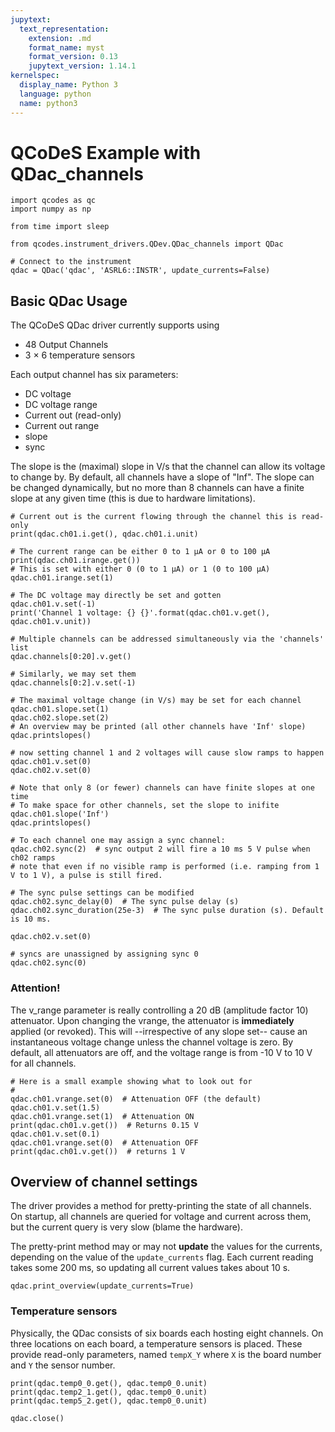 ```yaml
---
jupytext:
  text_representation:
    extension: .md
    format_name: myst
    format_version: 0.13
    jupytext_version: 1.14.1
kernelspec:
  display_name: Python 3
  language: python
  name: python3
---
```


# QCoDeS Example with QDac_channels

```{code-cell} ipython3
import qcodes as qc
import numpy as np

from time import sleep

from qcodes.instrument_drivers.QDev.QDac_channels import QDac
```

```{code-cell} ipython3
# Connect to the instrument
qdac = QDac('qdac', 'ASRL6::INSTR', update_currents=False)
```

## Basic QDac Usage

The QCoDeS QDac driver currently supports using
  * 48 Output Channels
  * 3 $\times$ 6 temperature sensors

Each output channel has six parameters:
  * DC voltage
  * DC voltage range
  * Current out (read-only)
  * Current out range
  * slope
  * sync

The slope is the (maximal) slope in V/s that the channel can allow its voltage to change by. By default, all channels have a slope of "Inf". The slope can be changed dynamically, but no more than 8 channels can have a finite slope at any given time (this is due to hardware limitations).

```{code-cell} ipython3
# Current out is the current flowing through the channel this is read-only
print(qdac.ch01.i.get(), qdac.ch01.i.unit)
```

```{code-cell} ipython3
# The current range can be either 0 to 1 μA or 0 to 100 μA
print(qdac.ch01.irange.get())
# This is set with either 0 (0 to 1 μA) or 1 (0 to 100 μA) 
qdac.ch01.irange.set(1)
```

```{code-cell} ipython3
# The DC voltage may directly be set and gotten
qdac.ch01.v.set(-1)
print('Channel 1 voltage: {} {}'.format(qdac.ch01.v.get(), qdac.ch01.v.unit))
```

```{code-cell} ipython3
# Multiple channels can be addressed simultaneously via the 'channels' list
qdac.channels[0:20].v.get()
```

```{code-cell} ipython3
# Similarly, we may set them
qdac.channels[0:2].v.set(-1)
```

```{code-cell} ipython3
# The maximal voltage change (in V/s) may be set for each channel
qdac.ch01.slope.set(1)
qdac.ch02.slope.set(2)
# An overview may be printed (all other channels have 'Inf' slope)
qdac.printslopes()
```

```{code-cell} ipython3
# now setting channel 1 and 2 voltages will cause slow ramps to happen
qdac.ch01.v.set(0)
qdac.ch02.v.set(0)
```

```{code-cell} ipython3
# Note that only 8 (or fewer) channels can have finite slopes at one time
# To make space for other channels, set the slope to inifite
qdac.ch01.slope('Inf')
qdac.printslopes()
```

```{code-cell} ipython3
# To each channel one may assign a sync channel:
qdac.ch02.sync(2)  # sync output 2 will fire a 10 ms 5 V pulse when ch02 ramps
# note that even if no visible ramp is performed (i.e. ramping from 1 V to 1 V), a pulse is still fired.

# The sync pulse settings can be modified
qdac.ch02.sync_delay(0)  # The sync pulse delay (s)
qdac.ch02.sync_duration(25e-3)  # The sync pulse duration (s). Default is 10 ms.
```

```{code-cell} ipython3
qdac.ch02.v.set(0)
```

```{code-cell} ipython3
# syncs are unassigned by assigning sync 0
qdac.ch02.sync(0)
```

### Attention!

The v_range parameter is really controlling a 20 dB (amplitude factor 10) attenuator. Upon changing the vrange, the attenuator is **immediately** applied (or revoked). This will --irrespective of any slope set-- cause an instantaneous voltage change unless the channel voltage is zero. By default, all attenuators are off, and the voltage range is from -10 V to 10 V for all channels.

```{code-cell} ipython3
# Here is a small example showing what to look out for
#
qdac.ch01.vrange.set(0)  # Attenuation OFF (the default)
qdac.ch01.v.set(1.5)
qdac.ch01.vrange.set(1)  # Attenuation ON
print(qdac.ch01.v.get())  # Returns 0.15 V
qdac.ch01.v.set(0.1)
qdac.ch01.vrange.set(0)  # Attenuation OFF
print(qdac.ch01.v.get())  # returns 1 V
```

## Overview of channel settings

The driver provides a method for pretty-printing the state of all channels. On startup, all channels are queried for voltage and current across them, but the current query is very slow (blame the hardware).

The pretty-print method may or may not **update** the values for the currents, depending on the value of the `update_currents` flag. Each current reading takes some 200 ms, so updating all current values takes about 10 s.

```{code-cell} ipython3
qdac.print_overview(update_currents=True)
```

### Temperature sensors

Physically, the QDac consists of six boards each hosting eight channels. On three locations on each board, a temperature sensors is placed. These provide read-only parameters, named `tempX_Y` where `X` is the board number and `Y` the sensor number.

```{code-cell} ipython3
print(qdac.temp0_0.get(), qdac.temp0_0.unit)
print(qdac.temp2_1.get(), qdac.temp0_0.unit)
print(qdac.temp5_2.get(), qdac.temp0_0.unit)
```

```{code-cell} ipython3
qdac.close()
```

```{code-cell} ipython3

```
